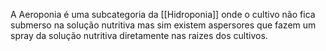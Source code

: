 ---
---

A Aeroponia é uma subcategoria da [[Hidroponia]] onde o cultivo não fica submerso na solução nutritiva mas sim existem aspersores que fazem um spray da solução nutritiva diretamente nas raizes dos cultivos. 